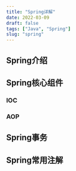 ```yaml
---
title: "Spring详解"
date: 2022-03-09
draft: false
tags: ["Java", "Spring"]
slug: "spring"
---
```


## Spring介绍

## Spring核心组件
### IOC
### AOP

## Spring事务

## Spring常用注解


